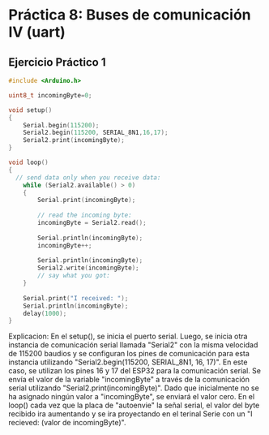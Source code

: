 # Práctica 8: Buses de comunicación IV (uart)

## Ejercicio Práctico 1

```cpp
#include <Arduino.h>

uint8_t incomingByte=0;

void setup()
{
    Serial.begin(115200);
    Serial2.begin(115200, SERIAL_8N1,16,17);  
    Serial2.print(incomingByte);
}

void loop() 
{
  // send data only when you receive data:
    while (Serial2.available() > 0) 
    {
        Serial.print(incomingByte);
    
        // read the incoming byte:
        incomingByte = Serial2.read();
    
        Serial.println(incomingByte);
        incomingByte++;
    
        Serial.println(incomingByte);
        Serial2.write(incomingByte);
        // say what you got:
    }
  
    Serial.print("I received: ");
    Serial.println(incomingByte);
    delay(1000);
}
```

Explicacion: En el setup(), se inicia el puerto serial. Luego, se inicia otra instancia de comunicación serial llamada "Serial2" con la misma velocidad de 115200 baudios y se configuran los pines de comunicación para esta instancia utilizando "Serial2.begin(115200, SERIAL_8N1, 16, 17)". En este caso, se utilizan los pines 16 y 17 del ESP32 para la comunicación serial. Se envía el valor de la variable "incomingByte" a través de la comunicación serial utilizando "Serial2.print(incomingByte)". Dado que inicialmente no se ha asignado ningún valor a "incomingByte", se enviará el valor cero. En el loop() cada vez que la placa de "autoenvie" la señal serial, el valor del byte recibido ira aumentando y se ira proyectando en el terinal Serie con un "I recieved: (valor de incomingByte)".
